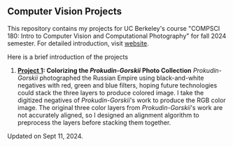 ## Computer Vision Projects
This repository contains my projects for UC Berkeley's course "COMPSCI 180:  Intro to Computer Vision and Computational Photography" for fall 2024 semester. For detailed introduction, visit [website](https://davidpaulwei.github.io/cs180/).

Here is a brief introduction of the projects

1. **[Project 1](https://davidpaulwei.github.io/cs180/proj1/): Colorizing the _Prokudin-Gorskii_ Photo Collection**
   _Prokudin-Gorskii_ photographed the Russian Empire using black-and-white negatives with red, green and blue filters, hoping future technologies could stack the three layers to produce colored image. I take the digitized negatives of _Prokudin-Gorskii_'s work to produce the RGB color image. The original three color layers from _Prokudin-Gorskii_'s work are not accurately aligned, so I designed an alignment algorithm to preprocess the layers before stacking them together.

Updated on Sept 11, 2024.
